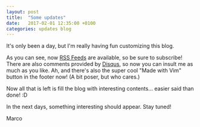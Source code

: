 ```yaml
---
layout: post
title:  "Some updates"
date:   2017-02-01 12:35:00 +0100
categories: updates blog
---
```


It's only been a day, but I'm really having fun customizing this blog.

As you can see, now [RSS Feeds] are available, so be sure to subscribe! There are also comments provided by [Disqus], so now you can insult me as much as you like. Ah, and there's also the super cool "Made with Vim" button in the footer now! (A bit poser, but who cares.)

Now all that is left is fill the blog with interesting contents... easier said than done! :D

In the next days, something interesting should appear. Stay tuned!

Marco


[RSS Feeds]: http://www.w3schools.com/xml/xml_rss.asp
[Disqus]: https://disqus.com/
